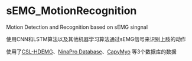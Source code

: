 # sEMG_MotionRecognition
Motion Detection and Recognition based on sEMG singnal

使用CNN和LSTM算法以及其他机器学习算法通过sEMG信号来识别上肢的动作 

使用了[CSL-HDEMG](https://www.uni-bremen.de/en/csl/research/motion-recognition/)、[NinaPro Database](https://www.idiap.ch/project/ninapro)、[CapyMyo](http://zju-capg.org/myo/) 等3个数据库的数据
